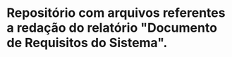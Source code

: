 # Repositório com arquivos referentes a redação do relatório "Documento de Requisitos do Sistema".  
